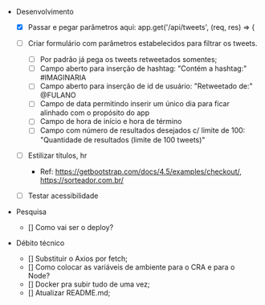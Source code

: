 - Desenvolvimento
  - [x] Passar e pegar parâmetros aqui: app.get('/api/tweets', (req, res) => {
  - [ ] Criar formulário com parâmetros estabelecidos para filtrar os tweets.
    - [ ] Por padrão já pega os tweets retweetados somentes;
    - [ ] Campo aberto para inserção de hashtag: "Contém a hashtag:" #IMAGINARIA
    - [ ] Campo aberto para inserção de id de usuário: "Retweetado de:" @FULANO
    - [ ] Campo de data permitindo inserir um único dia para ficar alinhado com o propósito do app
    - [ ] Campo de hora de início e hora de término
    - [ ] Campo com número de resultados desejados c/ limite de 100: "Quantidade de resultados (limite de 100 tweets)"
  - [ ] Estilizar títulos, hr
    - Ref: https://getbootstrap.com/docs/4.5/examples/checkout/, https://sorteador.com.br/
  - [ ] Testar acessibilidade


- Pesquisa
  - [] Como vai ser o deploy?

- Débito técnico
  - [] Substituir o Axios por fetch;
  - [] Como colocar as variáveis de ambiente para o CRA e para o Node?
  - [] Docker pra subir tudo de uma vez;
  - [] Atualizar README.md;